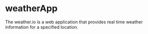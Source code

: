 # weatherApp
The weather.io is a web application that provides real time weather information for a specified location.
